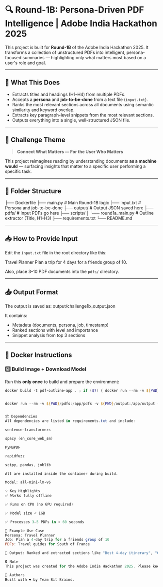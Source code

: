 # 🔍 Round-1B: Persona-Driven PDF Intelligence | Adobe India Hackathon 2025

This project is built for **Round-1B** of the Adobe India Hackathon 2025. It transforms a collection of unstructured PDFs into intelligent, persona-focused summaries — highlighting only what matters most based on a user's role and goal.

---

## 🚀 What This Does

- Extracts titles and headings (H1–H4) from multiple PDFs.
- Accepts a **persona** and **job-to-be-done** from a text file (`input.txt`).
- Ranks the most relevant sections across all documents using semantic similarity and keyword overlap.
- Extracts key paragraph-level snippets from the most relevant sections.
- Outputs everything into a single, well-structured JSON file.

---

## 🧠 Challenge Theme

> **Connect What Matters — For the User Who Matters**

This project reimagines reading by understanding documents **as a machine would** — surfacing insights that matter to a specific user performing a specific task.

---

## 📁 Folder Structure

├── Dockerfile
├── main.py # Main Round-1B logic
├── input.txt # Persona and job-to-be-done
├── output/ # Output JSON saved here
├── pdfs/ # Input PDFs go here
├── scripts/
│ └── round1a_main.py # Outline extractor (Title, H1–H3)
├── requirements.txt
└── README.md



---

## 📥 How to Provide Input

Edit the `input.txt` file in the root directory like this:

Travel Planner
Plan a trip for 4 days for a friends group of 10.




Also, place 3–10 PDF documents into the `pdfs/` directory.

---

## 📤 Output Format

The output is saved as:
output/challenge1b_output.json

It contains:
- Metadata (documents, persona, job, timestamp)
- Ranked sections with level and importance
- Snippet analysis from top 3 sections

---

## 🐳 Docker Instructions

### 1️⃣ Build Image + Download Model

Run this **only once** to build and prepare the environment:

```powershell
docker build -t pdf-outline-app . ; if ($?) { docker run --rm -v ${PWD}/pdfs:/app/pdfs -v ${PWD}/output:/app/output pdf-outline-app }


docker run --rm -v ${PWD}/pdfs:/app/pdfs -v ${PWD}/output:/app/output -v ${PWD}/input.txt:/app/input.txt pdf-outline-app


📦 Dependencies
All dependencies are listed in requirements.txt and include:

sentence-transformers

spacy (en_core_web_sm)

PyMuPDF

rapidfuzz

scipy, pandas, joblib

All are installed inside the container during build.

Model: all-mini-lm-v6

💡 Key Highlights
✅ Works fully offline

✅ Runs on CPU (no GPU required)

✅ Model size < 1GB

✅ Processes 3–5 PDFs in < 60 seconds

🎯 Example Use Case
Persona: Travel Planner
Job: Plan a 4-day trip for a friends group of 10
PDFs: Travel guides for South of France

🔎 Output: Ranked and extracted sections like "Best 4-day itinerary", "Group travel tips", and "Top attractions" — all neatly packaged into a JSON.

🔒 Note
This project was created for the Adobe India Hackathon 2025. Please keep the repository private until the organizers request a public release.

🤝 Authors
Built with ❤️ by Team Bit Brains.